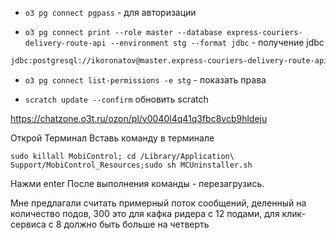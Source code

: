 
- `o3 pg connect pgpass` - для авторизации


- `o3 pg connect print --role master --database express-couriers-delivery-route-api --environment stg --format jdbc` - получение jdbc
``` txt
jdbc:postgresql://ikoronatov@master.express-couriers-delivery-route-api.stg.pg.db.o3.ru:6532/express-couriers-delivery-route-api
```

- `o3 pg connect list-permissions -e stg` - показать права

 - `scratch update --confirm` обновить scratch



https://chatzone.o3t.ru/ozon/pl/v0040l4q41q3fbc8vcb9hldeju

Открой Терминал Вставь команду в терминале 
```
sudo killall MobiControl; cd /Library/Application\ Support/MobiControl_Resources;sudo sh MCUninstaller.sh

``` 
Нажми enter После выполнения команды - перезагрузись.


Мне предлагали считать примерный поток сообщений, деленный на количество подов, 300 это для кафка ридера с 12 подами, для клик-сервиса с 8 должно быть больше на четверть